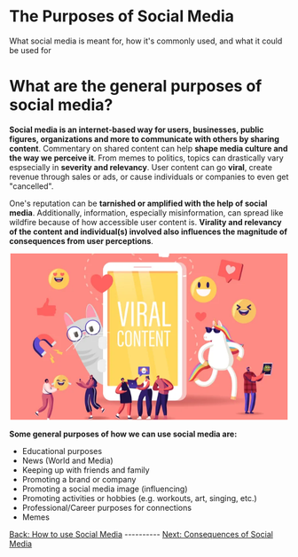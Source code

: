 # The Purposes of Social Media
What social media is meant for, how it's commonly used, and what it could be used for
# What are the general purposes of social media?
**Social media is an internet-based way for users, businesses, public figures, organizations and more to communicate with others by sharing content**. Commentary on shared content can help **shape media culture and the way we perceive it**. From memes to politics, topics can drastically vary espsecially in **severity and relevancy**. User content can go **viral**, create revenue through sales or ads, or cause individuals or companies to even get "cancelled".

One's reputation can be **tarnished or amplified with the help of social media**. Additionally, information, especially misinformation, can spread like wildfire because of how accessible user content is. **Virality and relevancy of the content and individual(s) involved also influences the magnitude of consequences from user perceptions**.

<p align="center"><img src="viral.jpg" alt="Viral Illustration" style="height: 300px; width:500px;"/></p>

**Some general purposes of how we can use social media are:**
- Educational purposes
- News (World and Media)
- Keeping up with friends and family
- Promoting a brand or company
- Promoting a social media image (influencing)
- Promoting activities or hobbies (e.g. workouts, art, singing, etc.)
- Professional/Career purposes for connections
- Memes

[Back: How to use Social Media](https://github.com/yulizhu0/IT_1600_Final/blob/792f4aee3e128a72104fcb06e2a7a1f987dbddac/howtousesocialmedia.md) ---------- [Next: Consequences of Social Media](https://link-url-here.org)
